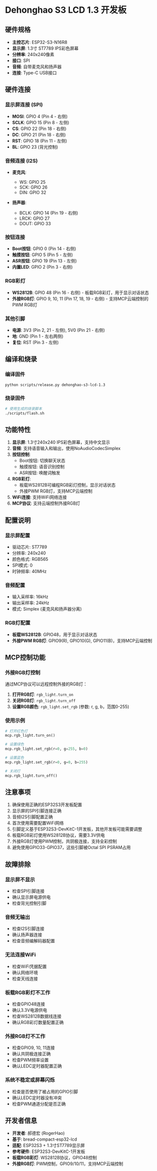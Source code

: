 # Dehonghao S3 LCD 1.3 开发板

## 硬件规格

- **主控芯片**: ESP32-S3-N16R8
- **显示屏**: 1.3寸 ST7789 IPS彩色屏幕
- **分辨率**: 240x240像素
- **接口**: SPI
- **音频**: 自带麦克风和扬声器
- **连接**: Type-C USB接口

## 硬件连接

### 显示屏连接 (SPI)
- **MOSI**: GPIO 4 (Pin 4 - 右侧)
- **SCLK**: GPIO 15 (Pin 8 - 左侧)  
- **CS**: GPIO 22 (Pin 18 - 右侧)
- **DC**: GPIO 21 (Pin 18 - 右侧)
- **RST**: GPIO 18 (Pin 11 - 左侧)
- **BL**: GPIO 23 (背光控制)

### 音频连接 (I2S)
- **麦克风**:
  - WS: GPIO 25
  - SCK: GPIO 26
  - DIN: GPIO 32

- **扬声器**:
  - BCLK: GPIO 14 (Pin 19 - 右侧)
  - LRCK: GPIO 27
  - DOUT: GPIO 33

### 按钮连接
- **Boot按钮**: GPIO 0 (Pin 14 - 右侧)
- **触摸按钮**: GPIO 5 (Pin 5 - 左侧)
- **ASR按钮**: GPIO 19 (Pin 13 - 左侧)
- **内置LED**: GPIO 2 (Pin 3 - 右侧)

### RGB彩灯
- **WS2812B**: GPIO 48 (Pin 16 - 右侧) - 板载RGB彩灯，用于显示对话状态
- **外接RGB灯**: GPIO 9, 10, 11 (Pin 17, 18, 19 - 右侧) - 支持MCP云端控制的PWM RGB灯

### 其他引脚
- **电源**: 3V3 (Pin 2, 21 - 左侧), 5V0 (Pin 21 - 右侧)
- **地**: GND (Pin 1 - 左右两侧)
- **复位**: RST (Pin 3 - 左侧)

## 编译和烧录

### 编译固件
```bash
python scripts/release.py dehonghao-s3-lcd-1.3
```

### 烧录固件
```bash
# 使用生成的烧录脚本
./scripts/flash.sh
```

## 功能特性

1. **显示屏**: 1.3寸240x240 IPS彩色屏幕，支持中文显示
2. **音频**: 支持语音输入和输出，使用NoAudioCodecSimplex
3. **按钮控制**:
   - Boot按钮: 切换聊天状态
   - 触摸按钮: 语音识别控制
   - ASR按钮: 唤醒词触发
4. **RGB彩灯**: 
   - 板载WS2812B可编程RGB彩灯控制，显示对话状态
   - 外接PWM RGB灯，支持MCP云端控制
5. **WiFi连接**: 支持WiFi网络连接
6. **MCP协议**: 支持云端控制外接RGB灯

## 配置说明

### 显示屏配置
- 驱动芯片: ST7789
- 分辨率: 240x240
- 颜色格式: RGB565
- SPI模式: 0
- 时钟频率: 40MHz

### 音频配置
- 输入采样率: 16kHz
- 输出采样率: 24kHz
- 模式: Simplex (麦克风和扬声器分离)

### RGB灯配置
- **板载WS2812B**: GPIO48，用于显示对话状态
- **外接PWM RGB灯**: GPIO9(R), GPIO10(G), GPIO11(B)，支持MCP云端控制

## MCP控制功能

### 外接RGB灯控制
通过MCP协议可以远程控制外接的RGB灯：

1. **打开RGB灯**: `rgb_light.turn_on`
2. **关闭RGB灯**: `rgb_light.turn_off`  
3. **设置RGB颜色**: `rgb_light.set_rgb` (参数: r, g, b，范围0-255)

### 使用示例
```python
# 打开红色灯
mcp.rgb_light.turn_on()

# 设置绿色
mcp.rgb_light.set_rgb(r=0, g=255, b=0)

# 设置蓝色
mcp.rgb_light.set_rgb(r=0, g=0, b=255)

# 关闭灯
mcp.rgb_light.turn_off()
```

## 注意事项

1. 确保使用正确的ESP32S3开发板配置
2. 显示屏的SPI引脚连接正确
3. 音频I2S引脚配置正确
4. 首次使用需要配置WiFi网络
5. 引脚定义基于ESP32S3-DevKitC-1开发板，其他开发板可能需要调整
6. 板载RGB彩灯使用WS2812B协议，需要3.3V供电
7. 外接RGB灯使用PWM控制，共阴极连接，支持全彩控制
8. 避免使用GPIO33-GPIO37，这些引脚被Octal SPI PSRAM占用

## 故障排除

### 显示屏不显示
- 检查SPI引脚连接
- 确认显示屏电源供电
- 检查背光控制引脚

### 音频无输出
- 检查I2S引脚连接
- 确认扬声器连接
- 检查音频编解码器配置

### 无法连接WiFi
- 检查WiFi凭据配置
- 确认网络环境
- 检查天线连接

### 板载RGB彩灯不工作
- 检查GPIO48连接
- 确认3.3V电源供电
- 检查WS2812B数据线连接
- 确认RGB彩灯数量配置正确

### 外接RGB灯不工作
- 检查GPIO9, 10, 11连接
- 确认共阴极连接正确
- 检查PWM频率设置
- 确认LEDC定时器配置正确

### 系统不稳定或屏幕闪烁
- 检查是否使用了被占用的GPIO引脚
- 确认LEDC定时器没有冲突
- 检查PWM通道分配是否正确

## 开发者信息

- **开发者**: 郝德宏 (RogerHao)
- **基于**: bread-compact-esp32-lcd
- **适配**: ESP32S3 + 1.3寸ST7789显示屏
- **参考硬件**: ESP32S3-DevKitC-1开发板
- **板载RGB彩灯**: WS2812B协议，GPIO48控制
- **外接RGB灯**: PWM控制，GPIO9/10/11，支持MCP云端控制 